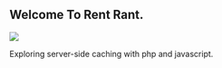## Welcome To Rent Rant.

<img src="http://res.cloudinary.com/dwnehv6tb/image/upload/v1520828908/rent_rant_idkby1.jpg"/>

Exploring server-side caching with php and javascript. 
